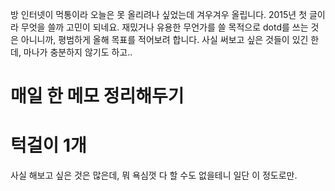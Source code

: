 방 인터넷이 먹통이라 오늘은 못 올리려나 싶었는데 겨우겨우 올립니다. 2015년 첫 글이라 무엇을 쓸까
고민이 되네요. 재밌거나 유용한 무언가를 쓸 목적으로 dotd를 쓰는 것은 아니니까, 평범하게 올해 목표를
적어보려 합니다. 사실 써보고 싶은 것들이 있긴 한데, 마나가 충분하지 않기도 하고..

# 매일 한 메모 정리해두기
# 턱걸이 1개

사실 해보고 싶은 것은 많은데, 뭐 욕심껏 다 할 수도 없을테니 일단 이 정도로만.
